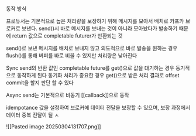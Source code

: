 

동작 방식

프로듀서는 기본적으로 높은 처리량을 보장하기 위해 메시지를 모아서 배치로 카프카 브로커로 보낸다.
send()시 바로 메시지를 보내는 것이 아니라 모아놨다가 발송하기 때문에 return 값으로 completable futurer가 반환되는 것

send()로 보낸 메시지를 배치로 보내지 않고 의도적으로 바로 발송을 원하는 경우 flush()를 통해 버퍼를 바로 비울 수 있지만 처리량은 낮아진다

Sync
send의 반환 값인 completable future를 get()으로 값을 대기하는 경우 동기적으로 동작하게 된다
동기화 처리가 중요한 경우 get()으로 받은 처리 결과로 offset commit을 할지 판단 할 수 있다

Async
send는 기본적으로 비동기 [[callback]]으로 동작

idempotance 값을 설정하여 브로커에 데이터 전달을 보장할 수 있으며, 보장 과정에서 데이터 중복 전달이 될 ㅅ




![[Pasted image 20250304131707.png]]